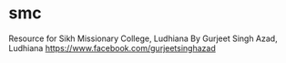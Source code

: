 # smc
Resource for Sikh Missionary College, Ludhiana
By Gurjeet Singh Azad, Ludhiana https://www.facebook.com/gurjeetsinghazad
